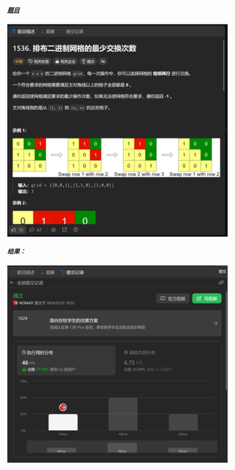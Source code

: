 ##### [题目](https://leetcode.cn/problems/minimum-swaps-to-arrange-a-binary-grid/description/)
![pic](img.png)
##### 结果：
![pic](result.png)